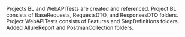 Projects BL and WebAPITests are created and referenced.
Project BL consists of BaseRequests, RequestsDTO, and ResponsesDTO folders.
Project WebAPITests consists of Features and StepDefinitions folders.
Added AllureReport and PostmanCollection folders.
